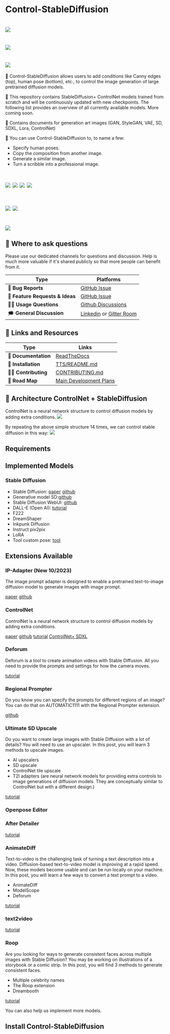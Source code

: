 # Control-StableDiffusion
# <img src="https://github.com/trungtruc123/Control-StableDiffusion/blob/develop/images/th.jpeg"/>
# <img src="https://github.com/trungtruc123/Control-StableDiffusion/blob/develop/images/logo.png"/>
# <img src="https://github.com/trungtruc123/Control-StableDiffusion/blob/develop/images/output_show.jpg"/>

🎁 Control-StableDiffusion allows users to add conditions like Canny edges (top), human pose (bottom), etc., to control the image generation of large pretrained diffusion models.

🎁 This repository contains StableDiffusion+ ControlNet models trained from scratch and will be continuously updated with new checkpoints. The following list provides an overview of all currently available models. More coming soon.

🎁 Contains documents for generation art images (GAN, StyleGAN, VAE, SD, SDXL, Lora, ControlNet)

🎁 You can use Control-StableDiffusion to, to name a few:
- Specify human poses.
- Copy the composition from another image.
- Generate a similar image.
- Turn a scribble into a professional image.

# [![](https://img.shields.io/badge/Paper-Link-0075ff)](https://arxiv.org/pdf/2302.05543.pdf) [![](https://img.shields.io/badge/Group-Support-0075ff)](https://github.com/trungtruc123/Control-StableDiffusion/issues) [![](https://img.shields.io/badge/Version-v2.0-0075ff)](https://stablediffusion.vn/update/) [![](https://img.shields.io/badge/Demo-Colab-red)](https://colab.research.google.com/drive/18atShssVe2bw2IKav16Oh5E36cHiMu0f?authuser=2#scrollTo=G9xi7wIfZB9P)
# [![](https://img.shields.io/badge/Tutorial%20Install-Link-green)]() [![](https://img.shields.io/badge/Download%20Data-Drive-pink)](https://drive.google.com/drive/u/2/folders/16e7YxDTuTPe7hOWGoTM-A_1xA6FznZnK) 
# [![](https://img.shields.io/badge/Tutorial%20Stable%20Diffusion-Link-blue)](https://stable-diffusion-art.com/category/tutorials/)

## 💬 Where to ask questions
Please use our dedicated channels for questions and discussion. Help is much more valuable if it's shared publicly so that more people can benefit from it.

| Type                            | Platforms      |
| ------------------------------- |----------------|
| 🚨 **Bug Reports**              | [GitHub Issue] |
| 🎁 **Feature Requests & Ideas** | [GitHub Issue] |
| 👩‍💻 **Usage Questions**          | [Github Discussions] |
| 🗯 **General Discussion**       | [Linkedin] or [Gitter Room] |

[GitHub issue]: https://github.com/trungtruc123/Control-StableDiffusion/issues
[github discussions]: https://github.com/trungtruc123/Control-StableDiffusion/issues
[gitter room]: https://www.facebook.com/profile.php?id=100038801181933
[linkedin]: https://www.linkedin.com/in/truc-tran-trung-380533149/


## 🔗 Links and Resources
| Type                            | Links                               |
| ------------------------------- | --------------------------------------- |
| 💼 **Documentation**              | [ReadTheDocs](https://github.com/trungtruc123/Control-StableDiffusion/tree/develop/docs)
| 💾 **Installation**               | [TTS/README.md](https://github.com/trungtruc123/Control-StableDiffusion/blob/develop/README.md)|
| 👩‍💻 **Contributing**               | [CONTRIBUTING.md](https://github.com/trungtruc123/Control-StableDiffusion/blob/develop/README.md)|
| 📌 **Road Map**                   | [Main Development Plans](https://github.com/trungtruc123/Control-StableDiffusion/blob/develop/README.md)


## 🔗 Architecture ControlNet + StableDiffusion
ControlNet is a neural network structure to control diffusion models by adding extra conditions.
<img src="https://github.com/trungtruc123/Control-StableDiffusion/blob/develop/images/cn.png"/>

By repeating the above simple structure 14 times, we can control stable diffusion in this way:
<img src="https://github.com/trungtruc123/Control-StableDiffusion/blob/develop/images/sd.png"/>

## Requirements


## Implemented Models
### Stable Diffusion
- Stable Diffusion: [paper](https://arxiv.org/pdf/2112.10752.pdf) [github](https://github.com/Stability-AI/StableDiffusion)
- Generative model SD:[github](https://github.com/Stability-AI/generative-models)
- Stable Diffusion WebUI: [github](https://github.com/AUTOMATIC1111/stable-diffusion-webui)
- DALL-E (Open AI): [tutorial](https://openai.com/dall-e-2)
- F222
- DreamShaper
- Inkpunk Diffusion
- Instruct pix2pix
- LoRA
- Tool custom pose: [tool](https://webapp.magicposer.com/)
## Extensions Available
### IP-Adapter (New 10/2023)
The image prompt adapter is designed to enable a pretrained text-to-image diffusion model to generate images with image prompt.

[paper](https://arxiv.org/abs/2308.06721)
[github](https://github.com/tencent-ailab/IP-Adapter)

### ControlNet 
ControlNet is a neural network structure to control diffusion models by adding extra conditions.

[paper](https://arxiv.org/abs/2302.05543)
[github](https://github.com/Luis-kleinfeld/ControlNet)
[tutorial](https://stable-diffusion-art.com/controlnet/?_gl=1*1t62rr3*_ga*MTEwMzQ0NjYyMS4xNjk3NDczMjk1*_ga_YHRX2WJZH7*MTY5NzQ3MzI5Ni4xLjEuMTY5NzQ3NTE2Ny42MC4wLjA.)
[ControlNet+ SDXL](https://stable-diffusion-art.com/controlnet-sdxl/?_gl=1*3m7ttk*_ga*MTEwMzQ0NjYyMS4xNjk3NDczMjk1*_ga_YHRX2WJZH7*MTY5NzQ3MzI5Ni4xLjEuMTY5NzQ3NTE2Ny42MC4wLjA.)

### Deforum
Deforum is a tool to create animation videos with Stable Diffusion. All you need to provide the prompts and settings for how the camera moves.

[tutorial](https://stable-diffusion-art.com/deforum/?_gl=1*3m7ttk*_ga*MTEwMzQ0NjYyMS4xNjk3NDczMjk1*_ga_YHRX2WJZH7*MTY5NzQ3MzI5Ni4xLjEuMTY5NzQ3NTE2Ny42MC4wLjA.)

### Regional Prompter
Do you know you can specify the prompts for different regions of an image? You can do that on AUTOMATIC1111 with the Regional Prompter extension.

[github](https://github.com/hako-mikan/sd-webui-regional-prompter)
### Ultimate SD Upscale
Do you want to create large images with Stable Diffusion with a lot of details? You will need to use an upscaler. In this post, you will learn 3 methods to upscale images.
- AI upscalers
- SD upscale
- ControlNet tile upscale
- T2I adapters (are neural network models for providing extra controls to image generations of diffusion models. They are conceptually similar to ControlNet but with a different design.)

[tutorial](https://stable-diffusion-art.com/controlnet-upscale/?_gl=1*1singjt*_ga*MTEwMzQ0NjYyMS4xNjk3NDczMjk1*_ga_YHRX2WJZH7*MTY5NzQ3MzI5Ni4xLjEuMTY5NzQ3NTE2Ny42MC4wLjA.)
### Openpose Editor

### After Detailer
[tutorial](https://stable-diffusion-art.com/adetailer/?_gl=1*48zyz2*_ga*MTEwMzQ0NjYyMS4xNjk3NDczMjk1*_ga_YHRX2WJZH7*MTY5NzQ3MzI5Ni4xLjEuMTY5NzQ3NTE2Ny42MC4wLjA.)

### AnimateDiff
Text-to-video is the challenging task of turning a text description into a video. Diffusion-based text-to-video model is improving at a rapid speed. Now, these models become usable and can be run locally on your machine. In this post, you will learn a few ways to convert a text prompt to a video.
- AnimateDiff
- ModelScope
- Deforum

[tutorial](https://stable-diffusion-art.com/text-to-video/?_gl=1*199e74w*_ga*MTEwMzQ0NjYyMS4xNjk3NDczMjk1*_ga_YHRX2WJZH7*MTY5NzQ3MzI5Ni4xLjEuMTY5NzQ3NTE2Ny42MC4wLjA.)
### text2video
[tutorial](https://stable-diffusion-art.com/text-to-video/?_gl=1*1mtbhyt*_ga*MTEwMzQ0NjYyMS4xNjk3NDczMjk1*_ga_YHRX2WJZH7*MTY5NzQ3MzI5Ni4xLjEuMTY5NzQ3NTE2Ny42MC4wLjA.)

### Roop 
Are you looking for ways to generate consistent faces across multiple images with Stable Diffusion? You may be working on illustrations of a storybook or a comic strip. In this post, you will find 3 methods to generate consistent faces.

- Multiple celebrity names
- The Roop extension
- Dreambooth

[tutorial](https://stable-diffusion-art.com/consistent-face/?_gl=1*1mtbhyt*_ga*MTEwMzQ0NjYyMS4xNjk3NDczMjk1*_ga_YHRX2WJZH7*MTY5NzQ3MzI5Ni4xLjEuMTY5NzQ3NTE2Ny42MC4wLjA.)

You can also help us implement more models.

## Install Control-StableDiffusion
